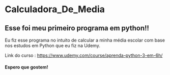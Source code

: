 # Calculadora_De_Media

<h2>Esse foi meu primeiro programa em python!!</h2>

<p>Eu fiz esse programa no intuito de calcular a minha média escolar com base nos
 estudos em Python que eu fiz na Udemy.</p>
 
 Link do curso : https://www.udemy.com/course/aprenda-python-3-em-6h/
 
 <h4> Espero que gostem!</h4>

